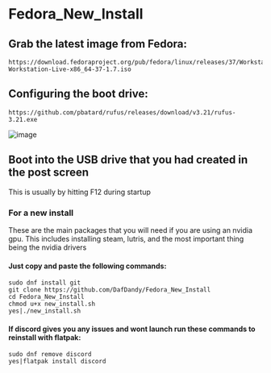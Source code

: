 # Fedora_New_Install
## Grab the latest image from Fedora:
	https://download.fedoraproject.org/pub/fedora/linux/releases/37/Workstation/x86_64/iso/Fedora-Workstation-Live-x86_64-37-1.7.iso


## Configuring the boot drive:
	https://github.com/pbatard/rufus/releases/download/v3.21/rufus-3.21.exe
	
![image](https://user-images.githubusercontent.com/102477185/218571697-02dffdba-cb42-47be-9033-393629ba4f47.png)

## Boot into the USB drive that you had created in the post screen
This is usually by hitting F12 during startup

### For a new install
These are the main packages that you will need if you are using an nvidia gpu. This includes installing steam, lutris, and the most important thing being the nvidia drivers

#### Just copy and paste the following commands:


	sudo dnf install git
	git clone https://github.com/DafDandy/Fedora_New_Install
	cd Fedora_New_Install
	chmod u+x new_install.sh
	yes|./new_install.sh

#### If discord gives you any issues and wont launch run these commands to reinstall with flatpak:
	sudo dnf remove discord
	yes|flatpak install discord
